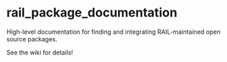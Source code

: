 # rail_package_documentation
High-level documentation for finding and integrating RAIL-maintained open source packages.

See the wiki for details!
